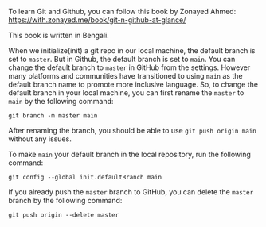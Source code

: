 To learn Git and Github, you can follow this book by Zonayed Ahmed: https://with.zonayed.me/book/git-n-github-at-glance/

This book is written in Bengali.

When we initialize(init) a git repo in our local machine, the default branch is set to `master`. But in Github, the default branch is set to `main`.  You can change the default branch to `master` in GitHub from the settings. However many platforms and communities have transitioned to using `main` as the default branch name to promote more inclusive language. So, to change the default branch in your local machine, you can first rename the `master` to `main` by the following command:

```git branch -m master main```

After renaming the branch, you should be able to use `git push origin main` without any issues.

To make `main` your default branch in the local repository, run the following command: 

```git config --global init.defaultBranch main```


If you already push the `master` branch to GitHub, you can delete the `master` branch by the following command: 

```git push origin --delete master```
